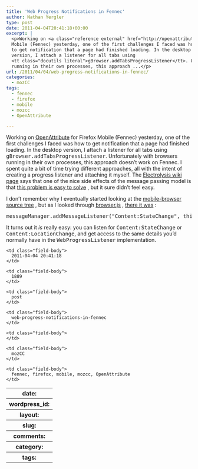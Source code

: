 ```yaml
---
title: 'Web Progress Notifications in Fennec'
author: Nathan Yergler
type: post
date: 2011-04-04T20:41:18+00:00
excerpt: |
  <p>Working on <a class="reference external" href="http://openattribute.com/">OpenAttribute</a> for Firefox
  Mobile (Fennec) yesterday, one of the first challenges I faced was how
  to get notification that a page had finished loading. In the desktop
  version, I attach a listener for all tabs using
  <tt class="docutils literal">gBrowser.addTabsProgressListener</tt>. Unfortunately with browsers
  running in their own processes, this approach ...</p>
url: /2011/04/04/web-progress-notifications-in-fennec/
categories:
  - mozCC
tags:
  - fennec
  - firefox
  - mobile
  - mozcc
  - OpenAttribute

---
```

Working on [OpenAttribute][1]  for Firefox Mobile (Fennec) yesterday, one of the first challenges I faced was how to get notification that a page had finished loading. In the desktop version, I attach a listener for all tabs using <tt class="docutils literal">gBrowser.addTabsProgressListener</tt>. Unfortunately with browsers running in their own processes, this approach doesn’t work on Fennec. I spent quite a bit of time trying different approaches, all with the intent of creating a progress listener and attaching it myself. The [Electrolysis wiki page][2]  says that one of the nice side effects of the message passing model is that [this problem is easy to solve][3] , but it sure didn’t feel easy.

I don’t remember why I eventually started looking at the [mobile-browser source tree][4] , but as I looked through [browser.js][5] , [there it was][6] :

<pre class="literal-block">messageManager.addMessageListener("Content:StateChange", this);
</pre>

It turns out it _is_ really easy: you can listen for <tt class="docutils literal">Content:StateChange</tt> or <tt class="docutils literal">Content:LocationChange</tt>, and get access to the same details you’d normally have in the <tt class="docutils literal">WebProgressListener</tt> implementation.

<table class="docutils field-list" frame="void" rules="none">
  <col class="field-name" /> <col class="field-body" /> <tr class="field">
    <th class="field-name">
      date:
    </th>

    <td class="field-body">
      2011-04-04 20:41:18
    </td>
  </tr>

  <tr class="field">
    <th class="field-name">
      wordpress_id:
    </th>

    <td class="field-body">
      1889
    </td>
  </tr>

  <tr class="field">
    <th class="field-name">
      layout:
    </th>

    <td class="field-body">
      post
    </td>
  </tr>

  <tr class="field">
    <th class="field-name">
      slug:
    </th>

    <td class="field-body">
      web-progress-notifications-in-fennec
    </td>
  </tr>

  <tr class="field">
    <th class="field-name">
      comments:
    </th>

    <td class="field-body">
    </td>
  </tr>

  <tr class="field">
    <th class="field-name">
      category:
    </th>

    <td class="field-body">
      mozCC
    </td>
  </tr>

  <tr class="field">
    <th class="field-name">
      tags:
    </th>

    <td class="field-body">
      fennec, firefox, mobile, mozcc, OpenAttribute
    </td>
  </tr>
</table>

 [1]: http://openattribute.com/
 [2]: https://wiki.mozilla.org/Mobile/Fennec/Extensions/Electrolysis
 [3]: https://wiki.mozilla.org/Mobile/Fennec/Extensions/Electrolysis#Good_News
 [4]: https://hg.mozilla.org/mobile-browser/file/8167d57cab8e/chrome/content/
 [5]: https://hg.mozilla.org/mobile-browser/file/8167d57cab8e/chrome/content/browser.js
 [6]: https://hg.mozilla.org/mobile-browser/file/8167d57cab8e/chrome/content/browser.js#l1327